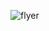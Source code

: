 
![flyer](https://user-images.githubusercontent.com/22154417/197895697-dce0c954-e64a-4ce5-bfd3-d54dc755a9bd.png)
